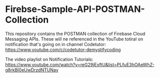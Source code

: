 # Firebse-Sample-API-POSTMAN-Collection

This repository contains the POSTMAN collection of Firebase Cloud Messaging APIs. These will ne referenced in the YouTube totiral on notification that's going on in channel Codetutor: https://www.youtube.com/c/codetutor-demystifycoding

The video playlist on Notification Tutorials: https://www.youtube.com/watch?v=reG29jExftU&list=PLfuE3hOAeWhZ-g8rkBI0eUwDrzdNTUNay

